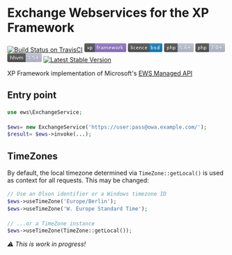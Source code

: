 Exchange Webservices for the XP Framework
=========================================

[![Build Status on TravisCI](https://secure.travis-ci.org/xp-forge/ews.svg)](http://travis-ci.org/xp-forge/ews)
[![XP Framework Module](https://raw.githubusercontent.com/xp-framework/web/master/static/xp-framework-badge.png)](https://github.com/xp-framework/core)
[![BSD Licence](https://raw.githubusercontent.com/xp-framework/web/master/static/licence-bsd.png)](https://github.com/xp-framework/core/blob/master/LICENCE.md)
[![Required PHP 5.6+](https://raw.githubusercontent.com/xp-framework/web/master/static/php-5_6plus.png)](http://php.net/)
[![Supports PHP 7.0+](https://raw.githubusercontent.com/xp-framework/web/master/static/php-7_0plus.png)](http://php.net/)
[![Supports HHVM 3.5+](https://raw.githubusercontent.com/xp-framework/web/master/static/hhvm-3_5plus.png)](http://hhvm.com/)
[![Latest Stable Version](https://poser.pugx.org/xp-forge/ews/version.png)](https://packagist.org/packages/xp-forge/ews)

XP Framework implementation of Microsoft's [EWS Managed API](https://msdn.microsoft.com/en-us/library/office/dn567668%28v=exchg.150%29.aspx)

Entry point
-----------

```php
use ews\ExchangeService;

$ews= new ExchangeService('https://user:pass@owa.example.com/');
$result= $ews->invoke(...);
```

TimeZones
---------

By default, the local timezone determined via `TimeZone::getLocal()` is used as context for all requests. This may be changed:

```php
// Use an Olson identifier or a Windows timezone ID
$ews->useTimeZone('Europe/Berlin');
$ews->useTimeZone('W. Europe Standard Time');

// ...or a TimeZone instance
$ews->useTimeZone(TimeZone::getLocal());
```

*:warning: This is work in progress!*